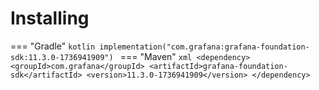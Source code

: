 # Installing

=== "Gradle"
    ```kotlin
    implementation("com.grafana:grafana-foundation-sdk:11.3.0-1736941909")
    ```
=== "Maven"
    ```xml
    <dependency>
        <groupId>com.grafana</groupId>
        <artifactId>grafana-foundation-sdk</artifactId>
        <version>11.3.0-1736941909</version>
    </dependency>
    ```
